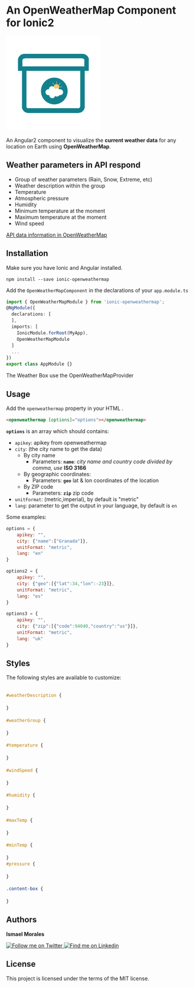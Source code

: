 # An OpenWeatherMap Component for Ionic2

<img src="https://github.com/klomoli/ionic2-openweathermap/blob/master/1488494397_box.png">

An Angular2 component to visualize the **current weather data** for any location on Earth using **OpenWeatherMap**.


## Weather parameters in API respond
- Group of weather parameters (Rain, Snow, Extreme, etc)
- Weather description within the group
- Temperature
- Atmospheric pressure
- Humidity
- Minimum temperature at the moment
- Maximum temperature at the moment
- Wind speed

[API data information in OpenWeatherMap](http://openweathermap.org/current)

## Installation

Make sure you have Ionic and Angular installed.

```
npm install --save ionic-openweathermap
```

Add the `OpenWeatherMapComponent` in the declarations of your `app.module.ts`

```typescript
import { OpenWeatherMapModule } from 'ionic-openweathermap';
@NgModule({
  declarations: [
  ],
  imports: [
    IonicModule.forRoot(MyApp),
    OpenWeatherMapModule
  ]
  ...
})
export class AppModule {}
```

The Weather Box use the OpenWeatherMapProvider

## Usage

Add the `openweathermap` property in your HTML .

```html
<openweathermap [options]="options"></openweathermap>
```

**`options`** is an array which should contains:

- `apikey`: apikey from openweathermap
- `city`: (the city name to get the data)
	- By city name
		- Parameters: **`name`**: *city name and country code divided by comma, use* **ISO 3166**  
	- By geographic coordinates:
		- Parameters: **`geo`** lat & lon coordinates of the location
	- By ZIP code
		- Parameters: **`zip`** zip code    
- `unitFormat`: (metric,imperial), by default is "metric"
- `lang`: parameter to get the output in your language, by default is `en`

Some examples:

```javascript
options = {
	apikey: "",
	city: {"name":["Granada"]},
	unitFormat: "metric",
	lang: "en"
}
```
```javascript
options2 = {
	apikey: "",
	city: {"geo":[{"lat":34,"lon":-23}]},
	unitFormat: "metric",
	lang: "es"
}
```
```javascript
options3 = {
	apikey: "",
	city: {"zip":[{"code":94040,"country":"us"}]},
	unitFormat: "metric",
	lang: "uk"
}
```

## Styles

The following styles are available to customize:

```css

#weatherDescription {

}

#weatherGroup {

}

#temperature {

}

#windSpeed {

}

#humidity {

}

#maxTemp {

}

#minTemp {

}
#pressure {

}

.content-box {

}

```


## Authors

 **Ismael Morales**

<a href="https://twitter.com/imailios">
  <img alt="Follow me on Twitter" src="https://cdn2.iconfinder.com/data/icons/black-white-social-media/32/online_social_media_twitter-32.png" height="32" width="32"/>
</a>

<a href="https://www.linkedin.com/in/ismael-morales-33342460/">
  <img alt="Find me on Linkedin" src="https://cdn2.iconfinder.com/data/icons/black-white-social-media/32/online_social_media_linked_in-32.png" height="32" width="32" />
</a>


## License

This project is licensed under the terms of the MIT license.
